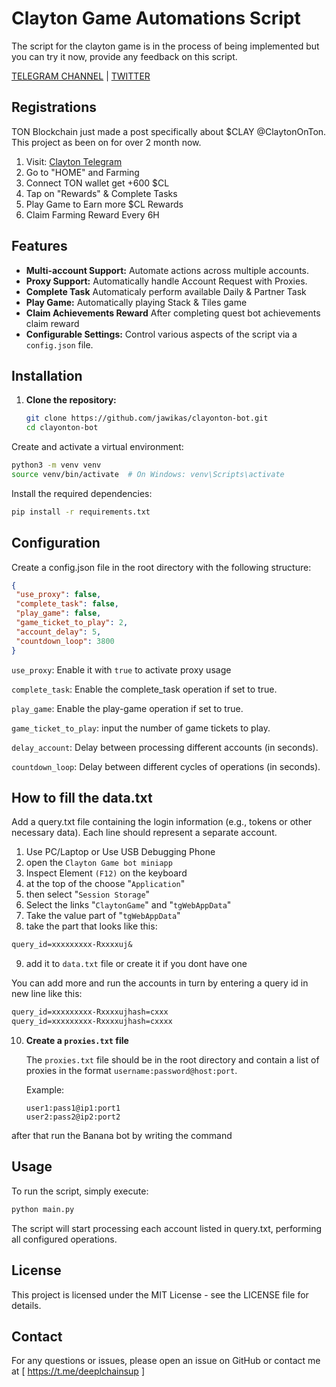# Clayton Game Automations Script

The script for the clayton game is in the process of being implemented but you can try it now, provide any feedback on this script.

[TELEGRAM CHANNEL](https://t.me/Deeplchain) | [TWITTER](https://x.com/itsjaw_real)

## Registrations
TON Blockchain just made a post specifically about $CLAY @ClaytonOnTon. This project as been on for over 2 month now.

 1. Visit: [Clayton Telegram](https://t.me/claytoncoinbot/game?startapp=1201989442)
 2. Go to "HOME" and Farming
 3. Connect TON wallet get +600 $CL
 4. Tap on "Rewards" & Complete Tasks
 5. Play Game to Earn more $CL Rewards
 6. Claim Farming Reward Every 6H

## Features

- **Multi-account Support:** Automate actions across multiple accounts.
- **Proxy Support:** Automatically handle Account Request with Proxies.
- **Complete Task** Automaticaly perform available Daily & Partner Task
- **Play Game:** Automatically playing Stack & Tiles game
- **Claim Achievements Reward** After completing quest bot achievements claim reward
- **Configurable Settings:** Control various aspects of the script via a `config.json` file.

## Installation

1. **Clone the repository:**

   ```bash
   git clone https://github.com/jawikas/clayonton-bot.git
   cd clayonton-bot
   
Create and activate a virtual environment:

   ```bash
python3 -m venv venv
source venv/bin/activate  # On Windows: venv\Scripts\activate
   ```
Install the required dependencies:

   ```bash
pip install -r requirements.txt
   ```

## Configuration
Create a config.json file in the root directory with the following structure:
   ```json
{
    "use_proxy": false,
    "complete_task": false,
    "play_game": false,
    "game_ticket_to_play": 2,
    "account_delay": 5,
    "countdown_loop": 3800 
}
   ```
`use_proxy`: Enable it with `true` to activate proxy usage 

`complete_task`: Enable the complete_task operation if set to true.

`play_game`: Enable the play-game operation if set to true.

`game_ticket_to_play`: input the number of game tickets to play.

`delay_account`: Delay between processing different accounts (in seconds).

`countdown_loop`: Delay between different cycles of operations (in seconds).

## How to fill the data.txt
Add a query.txt file containing the login information (e.g., tokens or other necessary data). Each line should represent a separate account.
1. Use PC/Laptop or Use USB Debugging Phone
2. open the `Clayton Game bot miniapp`
3. Inspect Element `(F12)` on the keyboard
4. at the top of the choose "`Application`" 
5. then select "`Session Storage`" 
6. Select the links "`ClaytonGame`" and "`tgWebAppData`"
7. Take the value part of "`tgWebAppData`"
8. take the part that looks like this: 

```txt 
query_id=xxxxxxxxx-Rxxxxuj&
```
9. add it to `data.txt` file or create it if you dont have one


You can add more and run the accounts in turn by entering a query id in new line like this:
```txt
query_id=xxxxxxxxx-Rxxxxujhash=cxxx
query_id=xxxxxxxxx-Rxxxxujhash=cxxxx
```


10. **Create a `proxies.txt` file**

    The `proxies.txt` file should be in the root directory and contain a list of proxies in the format `username:password@host:port`.

    Example:

    ```
    user1:pass1@ip1:port1
    user2:pass2@ip2:port2
    ```

after that run the Banana bot by writing the command

## Usage
To run the script, simply execute:

   ```bash
python main.py
   ```
The script will start processing each account listed in query.txt, performing all configured operations.


## License

This project is licensed under the MIT License - see the LICENSE file for details.

## Contact
For any questions or issues, please open an issue on GitHub or contact me at [ https://t.me/deeplchainsup ]